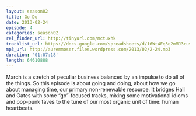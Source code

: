 ```yaml
---
layout: season02
title: Go Do
date: 2013-02-24
episode: 4
categories: season02
rel_finder_url: http://tinyurl.com/mctuxhk
tracklist_url: https://docs.google.com/spreadsheets/d/16Wt4Fq3e2mMJ3cuv7RzLBnIbtC8Dz3_Jaru6sql-Gxs/edit?ts=5787e9db#gid=14
mp3_url: http://auremmoser.files.wordpress.com/2013/02/2-24.mp3
duration: '01:07:18'
length: 64610888
---
```


March is a stretch of peculiar business balanced by an impulse to do all of the things. So this episode is about going and doing, about how we go about managing time, our primary non-renewable resource. It bridges Hall and Oates with some “go”-focused tracks, mixing some motivational idioms and pop-punk faves to the tune of our most organic unit of time: human heartbeats.

